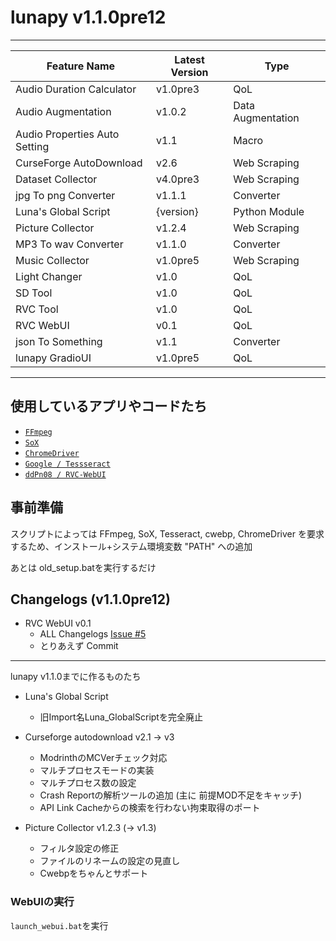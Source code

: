 # lunapy v1.1.0pre12

-----------
| Feature Name | Latest Version | Type |
|---|---|---|
| Audio Duration Calculator | v1.0pre3 | QoL |
| Audio Augmentation | v1.0.2 | Data Augmentation |
| Audio Properties Auto Setting | v1.1 | Macro |
| CurseForge AutoDownload | v2.6 | Web Scraping |
| Dataset Collector | v4.0pre3 | Web Scraping |
| jpg To png Converter | v1.1.1 | Converter |
| Luna's Global Script | {version} | Python Module |
| Picture Collector | v1.2.4 | Web Scraping |
| MP3 To wav Converter | v1.1.0 | Converter |
| Music Collector | v1.0pre5 | Web Scraping |
| Light Changer | v1.0 | QoL |
| SD Tool | v1.0 | QoL |
| RVC Tool | v1.0 | QoL |
| RVC WebUI | v0.1 | QoL |
| json To Something | v1.1 | Converter |
| lunapy GradioUI | v1.0pre5 | QoL |

-----------

## 使用しているアプリやコードたち

- [`FFmpeg`](https://ffmpeg.org/)
- [`SoX`](https://sox.sourceforge.net/)
- [`ChromeDriver`](https://chromedriver.chromium.org)
- [`Google / Tessseract`](https://github.com/tesseract-ocr/tesseract)
- [`ddPn08 / RVC-WebUI`](https://github.com/ddPn08/rvc-webui)

## 事前準備

スクリプトによっては FFmpeg, SoX, Tesseract, cwebp, ChromeDriver を要求するため、インストール+システム環境変数 "PATH" への追加

あとは old_setup.batを実行するだけ

## Changelogs (v1.1.0pre12)

- RVC WebUI v0.1
  - ALL Changelogs [Issue #5](https://github.com/luna724/luna_py/issues/5)
  - とりあえず Commit

-----------

lunapy v1.1.0までに作るものたち

- Luna's Global Script
  - 旧Import名Luna_GlobalScriptを完全廃止

- Curseforge autodownload v2.1 -> v3
  - ModrinthのMCVerチェック対応
  - マルチプロセスモードの実装
  - マルチプロセス数の設定
  - Crash Reportの解析ツールの追加 (主に 前提MOD不足をキャッチ)
  - API Link Cacheからの検索を行わない拘束取得のポート

- Picture Collector v1.2.3 (-> v1.3)
  - フィルタ設定の修正
  - ファイルのリネームの設定の見直し
  - Cwebpをちゃんとサポート

### WebUIの実行
  `launch_webui.bat`を実行
